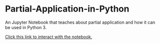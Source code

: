 # Partial-Application-in-Python
An Jupyter Notebook that teaches about partial application and how it can be used in Python 3.

[Click this link to interact with the notebook.](https://mybinder.org/v2/gh/Theta291/Partial-Application-in-Python/d0adb46d9f7d1650b18b3a1c99e870d978c315d0?urlpath=lab%2Ftree%2FPartial%20Application.ipynb)
